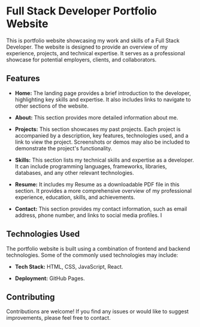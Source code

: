 # Full Stack Developer Portfolio Website

This is portfolio website showcasing my work and skills of a Full Stack Developer. The website is designed to provide an overview of my experience, projects, and technical expertise. It serves as a professional showcase for potential employers, clients, and collaborators.

## Features

- **Home:** The landing page provides a brief introduction to the developer, highlighting key skills and expertise. It also includes links to navigate to other sections of the website.

- **About:** This section provides more detailed information about me.

- **Projects:** This section showcases my past projects. Each project is accompanied by a description, key features, technologies used, and a link to view the project. Screenshots or demos may also be included to demonstrate the project's functionality.

- **Skills:** This section lists my technical skills and expertise as a developer. It can include programming languages, frameworks, libraries, databases, and any other relevant technologies.

- **Resume:** It includes my Resume as a downloadable PDF file in this section. It provides a more comprehensive overview of my professional experience, education, skills, and achievements.

- **Contact:** This section provides my contact information, such as email address, phone number, and links to social media profiles. I

## Technologies Used

The portfolio website is built using a combination of frontend and backend technologies. Some of the commonly used technologies may include:

- **Tech Stack:** HTML, CSS, JavaScript, React.

- **Deployment:** GitHub Pages.

## Contributing

Contributions are welcome! If you find any issues or would like to suggest improvements, please feel free to contact. 

